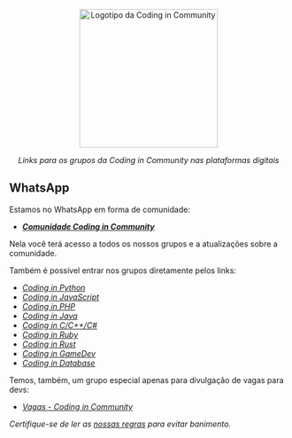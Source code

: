 <div align="center">
    <a href="https://github.com/Coding-in-community">
        <img src="https://user-images.githubusercontent.com/50463866/133183082-28d88ed5-1c65-4922-adbc-e56d0d718f9d.png" alt="Logotipo da Coding in Community" width="250px" />
    </a>
    <br />
    <p><i>Links para os grupos da Coding in Community nas plataformas digitais</i></p>
</div>


## WhatsApp

Estamos no WhatsApp em forma de comunidade:

- [***Comunidade Coding in Community***](https://chat.whatsapp.com/CfjgAHHFML8IYRB9GcWGUt)

Nela você terá acesso a todos os nossos grupos e a atualizações sobre a comunidade.

Também é possível entrar nos grupos diretamente pelos links:

- [*Coding in Python*](https://chat.whatsapp.com/I4IpHC0YFPQLUcGHJeqYdF)
- [*Coding in JavaScript*](https://chat.whatsapp.com/BUz19912VekGftXo7CeTlj)
- [*Coding in PHP*](https://chat.whatsapp.com/Jvm7dIbyj79BDWg8eKr91K)
- [*Coding in Java*](https://chat.whatsapp.com/KDjc7IoCAYWAjCAwNEJ5cF)
- [*Coding in C/C++/C#*](https://chat.whatsapp.com/Csn56Bpj8hVIQ3FiZoxBKh)
- [*Coding in Ruby*](https://chat.whatsapp.com/Fs0NZ5y5LbhFhURwySPeYk)
- [*Coding in Rust*](https://chat.whatsapp.com/IGugIXvLnSEJi6Hs8WQWYn)
- [*Coding in GameDev*](https://chat.whatsapp.com/KVJbDHRTssfBKsy6zNaYnn)
- [*Coding in Database*](https://chat.whatsapp.com/IrMOnIRh2an4ahN0gnNjET)

Temos, também, um grupo especial apenas para divulgação de vagas para devs:

- [*Vagas - Coding in Community*](https://chat.whatsapp.com/FhrP0mSM23E6sJj1b4TwR5)

_Certifique-se de ler as [nossas regras](https://github.com/Coding-in-community/rules) para evitar banimento._
